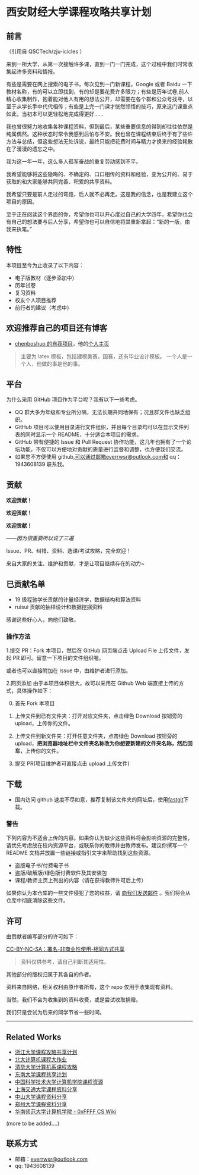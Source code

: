 # 西安财经大学课程攻略共享计划

## 前言

（引用自 QSCTech/zju-icicles ）

来到一所大学，从第一次接触许多课，直到一门一门完成，这个过程中我们时常收集起许多资料和情报。

有些是需要在网上搜索的电子书，每次见到一门新课程，Google 或者 Baidu 一下教材名称，有的可以立即找到，有的却是要花费许多眼力；有些是历年试卷,前人精心收集制作，抱着能对他人有用的想法公开，却需要在各个群和公众号找寻，以至于从学长手中代代相传；有些是上完一门课才恍然领悟的技巧，原来这门课重点如此，当初本可以更轻松地完成得更好……

我也曾很努力地收集各种课程资料，但到最后，某些重要信息的得到却往往依然是纯属偶然。这种状态时常令我感到后怕与不安。我也曾在课程结束后终于有了些许方法与总结，但这些想法无处诉说，最终只能把花费时间与精力才换来的经验耗散在了漫漫的遗忘之中。

我为这一年一年，这么多人孤军奋战的重复劳动感到不平。

我希望能够将这些隐晦的、不确定的、口口相传的资料和经验，变为公开的、易于获取的和大家能够共同完善、积累的共享资料。

我希望只要是前人走过的弯路，后人就不必再走。这是我的信念，也是我建立这个项目的原因。

至于正在阅读这个界面的你，希望你也可以开心度过自己的大学四年，希望你也会有自己的想法要与后人分享，希望你也可以自信地将其重新拿起：“新的一版，由我来执笔。”

## 特性

本项目至今为止收录了以下内容：

- 电子版教材（逐步添加中）
- 历年试卷
- 复习资料
- 校友个人项目推荐
- 前行者的建议（考虑中）

## 欢迎推荐自己的项目还有博客

- [chenboshuo 的自荐项目](https://github.com/XaufeComputerTechnologyClub/XAUFE-COURSE-RESOURCE/blob/main/%E4%B8%AA%E4%BA%BA%E9%A1%B9%E7%9B%AE%E6%8E%A8%E8%8D%90.md)，他的[个人主页](https://orcid.org/0000-0002-0028-4977)

> 主要为 latex 模板，包括建模美赛，国赛，还有毕业设计模板。
> 一个人是一个人，他做的事是他的事。

## 平台

为什么采用 GitHub 项目作为平台呢？我有以下一些考虑。

- QQ 群大多为年级和专业所分隔，无法长期共同地保有；况且群文件也缺乏组织。
- GitHub 项目可以使用目录进行文件组织，并且每个目录均可以在显示文件列表的同时显示一个 README，十分适合本项目的需求。
- GitHub 带有便捷的 Issue 和 Pull Request 协作功能，这几年也拥有了一个论坛功能，不仅可以方便地对贡献的质量进行监督和调整，也方便我们交流。
- 如果您不方便使用 github,可以通过邮箱everrwsr@outlook.com和 qq：1943608139 联系我。

## 贡献

**欢迎贡献！**

**欢迎贡献！**

**欢迎贡献！**

_——因为很重要所以说了三遍_

Issue、PR、纠错、资料、选课/考试攻略，完全欢迎！

来自大家的关注、维护和贡献，才是让项目继续存在的动力~

## 已贡献名单

- 19 级程驰学长贡献的计量经济学，数据结构和算法资料
- ruisui 贡献的抽样设计和数据挖掘资料

感谢这些好心人，向他们致敬。

### 操作方法

1.提交 PR：Fork 本项目，然后在 GitHub 网页端点击 Upload File 上传文件，发起 PR 即可。留意一下项目的文件组织喔。

或者也可以直接附加在 Issue 中，由维护者进行添加。

2.网页添加
由于本项目体积很大，故可以采用在 Github Web 端直接上传的方式，具体操作如下：

0. 首先 Fork 本项目

1. 上传文件到已有文件夹：打开对应文件夹，点击绿色 Download 按钮旁的 upload，上传你的文件。

2. 上传文件到新文件夹：打开任意文件夹，点击绿色 Download 按钮旁的 upload，**把浏览器地址栏中文件夹名称改为你想要新建的文件夹名称，然后回车**，上传你的文件。

3. 提交 PR(项目维护者可直接点击 upload 上传文件)

## 下载

- 国内访问 github 速度不尽如意，推荐复制该文件夹的网址后，使用[fastgit](https://gh.api.99988866.xyz/)下载。

### 警告

下列内容为不适合上传的内容。如果你认为缺少这些资料将会影响资源的完整性，请优先考虑放在校内资源平台，或联系你的教师并由教师发布。建议你撰写一个 README 文档并放置一些链接或指引文字来帮助找到这些资源。

- 盗版电子书/付费电子书
- 盗版/破解版/绿色版付费软件及其安装包
- 课程/教师主页上列出的内容（请在获得教师许可后上传）

如果你认为本仓库的一些文件侵犯了您的权益，请 [向我们发送邮件](mailto:everrwsr@outlook.com) 。我们将会从仓库中彻底清除这些文件。

## 许可

由贡献者编写部分的许可如下：

[CC-BY-NC-SA：署名-非商业性使用-相同方式共享](https://creativecommons.org/licenses/by-nc-sa/4.0/deed.zh)

> 资料仅供参考，请自己判断其适用性。

其他部分的版权归属于其各自的作者。

资料来自网络，相关权利由原作者所有，这个 repo 仅用于收集现有资料。

当然，我们不会为收集到的资料收费，或是尝试收取捐赠。

我们只是尝试为后来的同学节省一些时间。

---

## Related Works

- [浙江大学课程攻略共享计划](https://github.com/QSCTech/zju-icicles)
- [北大计算机课程大作业](https://github.com/tongtzeho/PKUCourse)
- [清华大学计算机系课程攻略](https://github.com/PKUanonym/REKCARC-TSC-UHT)
- [东南大学课程共享计划](https://github.com/zjdx1998/seucourseshare)
- [中国科学技术大学计算机学院课程资源](https://github.com/USTC-Resource/USTC-Course)
- [上海交通大学课程资料分享](https://github.com/CoolPhilChen/SJTU-Courses/)
- [中山大学课程资料分享](https://github.com/sysuexam/SYSU-Exam)
- [郑州大学课程资料分享](https://github.com/CooperNiu/ZZU-Courses-Resource)
- [华南师范大学计算机学院 - 0xFFFF CS Wiki](https://www.yuque.com/0xffff.one/cs-learning)

(more to be added....)

## 联系方式

- 邮箱：everrwsr@outlook.com
- qq: 1943608139
